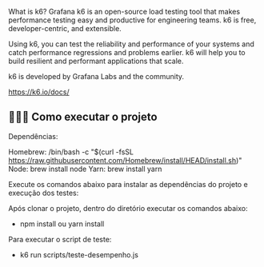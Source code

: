 What is k6?
Grafana k6 is an open-source load testing tool that makes performance testing easy and productive for engineering teams. k6 is free, developer-centric, and extensible.

Using k6, you can test the reliability and performance of your systems and catch performance regressions and problems earlier. k6 will help you to build resilient and performant applications that scale.

k6 is developed by Grafana Labs and the community.

https://k6.io/docs/

## 👨🏻‍💻 Como executar o projeto

Dependências:

Homebrew: /bin/bash -c "$(curl -fsSL https://raw.githubusercontent.com/Homebrew/install/HEAD/install.sh)"
Node: brew install node
Yarn: brew install yarn

Execute os comandos abaixo para instalar as dependências do projeto e execução dos testes:

Após clonar o projeto, dentro do diretório executar os comandos abaixo:

- npm install ou yarn install

Para executar o script de teste:

- k6 run scripts/teste-desempenho.js

